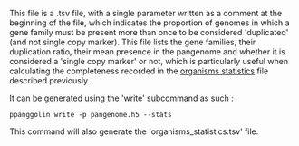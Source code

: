 This file is a .tsv file, with a single parameter written as a comment at the beginning of the file, which indicates the proportion of genomes in which a gene family must be present more than once to be considered 'duplicated' (and not single copy marker).
This file lists the gene families, their duplication ratio, their mean presence in the pangenome and whether it is considered a 'single copy marker' or not, which is particularly useful when calculating the completeness recorded in the [organisms statistics](https://github.com/labgem/PPanGGOLiN/wiki/Outputs#organisms-statistics) file described previously.

It can be generated using the 'write' subcommand as such : 

`ppanggolin write -p pangenome.h5 --stats`

This command will also generate the 'organisms_statistics.tsv' file.
